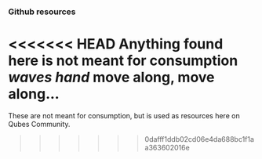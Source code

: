 ### Github resources ###
<<<<<<< HEAD
Anything found here is not meant for consumption *waves hand* move along, move along... 
=======
These are not meant for consumption, but is used as resources here on Qubes Community. 
>>>>>>> 0dafff1ddb02cd06e4da688bc1f1aa363602016e
